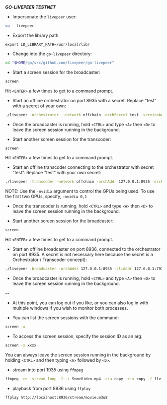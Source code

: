 ***GO-LIVEPEER TESTNET***


* Impersonate the `livepeer` user:

```bash
su - livepeer
```

* Export the library path:

```
export LD_LIBRARY_PATH=/usr/local/lib/
```

* Change into the `go-livepeer` directory:

```bash
cd "$HOME/go/src/github.com/livepeer/go-livepeer"
```

* Start a screen session for the broadcaster:

```bash
screen
```

Hit `<ENTER>` a few times to get to a command prompt.

* Start an offline orchestrator on port 8935 with a secret.  Replace "test" with a secret of your own:

```bash
./livepeer -orchestrator --network offchain -orchSecret test -serviceAddr 127.0.0.1:8935 -orchAddr 0.0.0.0:8935
```

* Once the broadcaster is running, hold `<CTRL>` and type `<A>` then `<D>` to leave the screen session running in the background.

* Start another screen session for the transcoder:

```bash
screen
```

Hit `<ENTER>` a few times to get to a command prompt.

* Start an offline transcoder connecting to the orchestrator with secret "test".  Replace "test" with your own secret:

```bash
./livepeer -transcoder -network offchain -orchAddr 127.0.0.1:8935 -orchSecret test -nvidia 0
```

NOTE: Use the `-nvidia` argument to control the GPUs being used.  To use the first two GPUs, specify, `-nvidia 0,1`

* Once the transcoder is running, hold `<CTRL>` and type `<A>` then `<D>` to leave the screen session running in the background.

* Start another screen session for the broadcaster:

```bash
screen
```

Hit `<ENTER>` a few times to get to a command prompt.

* Start an offline broadcaster on port 8936, connected to the orchestrator on port 8935. A secret is not necessary here because the secret is a Orchestrator / Transcoder concept):

```bash
./livepeer -broadcaster -orchAddr 127.0.0.1:8935 -cliAddr 127.0.0.1:7936  -httpAddr 127.0.0.1:8936
```

* Once the broadcaster is running, hold `<CTRL>` and type `<A>` then `<D>` to leave the screen session running in the background.

--

* At this point, you can log out if you like, or you can also log in with multiple windows if you wish to monitor both processes.

* You can list the screen sessions with the command:

```bash
screen -x
```

* To access the screen session, specify the session ID as an arg:

```bash
screen -x xxxx
```

You can always leave the screen session running in the background by holding `<CTRL>` and then typing `<A>` followed by `<D>`.

* stream into port 1935 using `ffmpeg`

```bash
ffmpeg -re -stream_loop -1 -i SomeVideo.mp4 -c:a copy -c:v copy -f flv rtmp://localhost:1935/movie
```

* playback from port 8936 using `ffplay`

```bash
ffplay http://localhost:8936/stream/movie.m3u8
```
